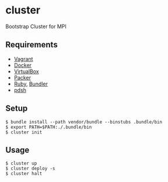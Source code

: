 cluster
=======

Bootstrap Cluster for MPI

## Requirements

- [Vagrant](http://www.vagrantup.com)
- [Docker](http://www.docker.com)
- [VirtualBox](https://www.virtualbox.org)
- [Packer](http://www.packer.io)
- [Ruby](https://www.ruby-lang.org), [Bundler](http://bundler.io)
- [pdsh](https://code.google.com/p/pdsh)

## Setup

```
$ bundle install --path vendor/bundle --binstubs .bundle/bin
$ export PATH=$PATH:./.bundle/bin
$ cluster init
```

## Usage

```
$ cluster up
$ cluster deploy -s
$ cluster halt
```
